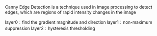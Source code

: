 Canny Edge Detection is a technique used in image processing to detect edges, which are regions of rapid intensity changes in the image

layer0：find the gradient magnitude and direction
layer1：non-maximum suppression
layer2：hysteresis thresholding

